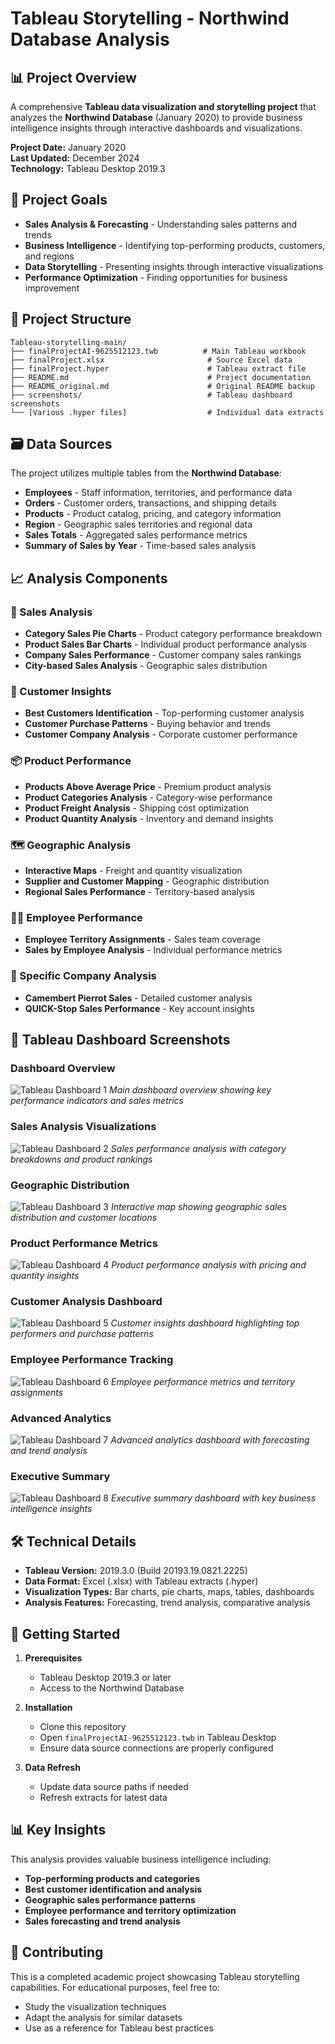 # Tableau Storytelling - Northwind Database Analysis

## 📊 Project Overview

A comprehensive **Tableau data visualization and storytelling project** that analyzes the **Northwind Database** (January 2020) to provide business intelligence insights through interactive dashboards and visualizations.

**Project Date:** January 2020  
**Last Updated:** December 2024  
**Technology:** Tableau Desktop 2019.3

## 🎯 Project Goals

- **Sales Analysis & Forecasting** - Understanding sales patterns and trends
- **Business Intelligence** - Identifying top-performing products, customers, and regions  
- **Data Storytelling** - Presenting insights through interactive visualizations
- **Performance Optimization** - Finding opportunities for business improvement

## 📁 Project Structure

```
Tableau-storytelling-main/
├── finalProjectAI-9625512123.twb          # Main Tableau workbook
├── finalProject.xlsx                       # Source Excel data
├── finalProject.hyper                      # Tableau extract file
├── README.md                               # Project documentation
├── README_original.md                      # Original README backup
├── screenshots/                            # Tableau dashboard screenshots
└── [Various .hyper files]                  # Individual data extracts
```

## 🗃️ Data Sources

The project utilizes multiple tables from the **Northwind Database**:

- **Employees** - Staff information, territories, and performance data
- **Orders** - Customer orders, transactions, and shipping details
- **Products** - Product catalog, pricing, and category information
- **Region** - Geographic sales territories and regional data
- **Sales Totals** - Aggregated sales performance metrics
- **Summary of Sales by Year** - Time-based sales analysis

## 📈 Analysis Components

### 🏢 Sales Analysis
- **Category Sales Pie Charts** - Product category performance breakdown
- **Product Sales Bar Charts** - Individual product performance analysis
- **Company Sales Performance** - Customer company sales rankings
- **City-based Sales Analysis** - Geographic sales distribution

### 👥 Customer Insights
- **Best Customers Identification** - Top-performing customer analysis
- **Customer Purchase Patterns** - Buying behavior and trends
- **Customer Company Analysis** - Corporate customer performance

### 📦 Product Performance
- **Products Above Average Price** - Premium product analysis
- **Product Categories Analysis** - Category-wise performance
- **Product Freight Analysis** - Shipping cost optimization
- **Product Quantity Analysis** - Inventory and demand insights

### 🗺️ Geographic Analysis
- **Interactive Maps** - Freight and quantity visualization
- **Supplier and Customer Mapping** - Geographic distribution
- **Regional Sales Performance** - Territory-based analysis

### 👨‍💼 Employee Performance
- **Employee Territory Assignments** - Sales team coverage
- **Sales by Employee Analysis** - Individual performance metrics

### 🏪 Specific Company Analysis
- **Camembert Pierrot Sales** - Detailed customer analysis
- **QUICK-Stop Sales Performance** - Key account insights

## 📸 Tableau Dashboard Screenshots

### Dashboard Overview
![Tableau Dashboard 1](screenshots/Screenshot%202025-08-17%20153008.png)
*Main dashboard overview showing key performance indicators and sales metrics*

### Sales Analysis Visualizations
![Tableau Dashboard 2](screenshots/Screenshot%202025-08-17%20153045.png)
*Sales performance analysis with category breakdowns and product rankings*

### Geographic Distribution
![Tableau Dashboard 3](screenshots/Screenshot%202025-08-17%20153203.png)
*Interactive map showing geographic sales distribution and customer locations*

### Product Performance Metrics
![Tableau Dashboard 4](screenshots/Screenshot%202025-08-17%20153226.png)
*Product performance analysis with pricing and quantity insights*

### Customer Analysis Dashboard
![Tableau Dashboard 5](screenshots/Screenshot%202025-08-17%20153245.png)
*Customer insights dashboard highlighting top performers and purchase patterns*

### Employee Performance Tracking
![Tableau Dashboard 6](screenshots/Screenshot%202025-08-17%20153304.png)
*Employee performance metrics and territory assignments*

### Advanced Analytics
![Tableau Dashboard 7](screenshots/Screenshot%202025-08-17%20153322.png)
*Advanced analytics dashboard with forecasting and trend analysis*

### Executive Summary
![Tableau Dashboard 8](screenshots/Screenshot%202025-08-17%20153340.png)
*Executive summary dashboard with key business intelligence insights*

## 🛠️ Technical Details

- **Tableau Version:** 2019.3.0 (Build 20193.19.0821.2225)
- **Data Format:** Excel (.xlsx) with Tableau extracts (.hyper)
- **Visualization Types:** Bar charts, pie charts, maps, tables, dashboards
- **Analysis Features:** Forecasting, trend analysis, comparative analysis

## 🚀 Getting Started

1. **Prerequisites**
   - Tableau Desktop 2019.3 or later
   - Access to the Northwind Database

2. **Installation**
   - Clone this repository
   - Open `finalProjectAI-9625512123.twb` in Tableau Desktop
   - Ensure data source connections are properly configured

3. **Data Refresh**
   - Update data source paths if needed
   - Refresh extracts for latest data

## 📊 Key Insights

This analysis provides valuable business intelligence including:
- **Top-performing products and categories**
- **Best customer identification and analysis**
- **Geographic sales performance patterns**
- **Employee performance and territory optimization**
- **Sales forecasting and trend analysis**

## 🤝 Contributing

This is a completed academic project showcasing Tableau storytelling capabilities. For educational purposes, feel free to:
- Study the visualization techniques
- Adapt the analysis for similar datasets
- Use as a reference for Tableau best practices
